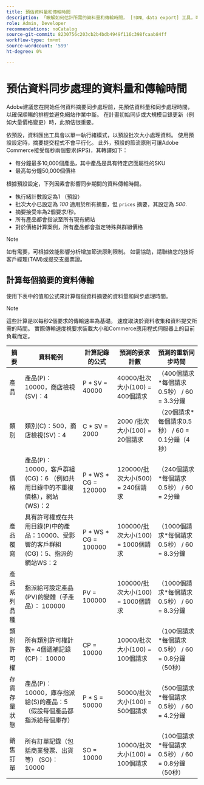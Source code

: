 ```yaml
---
title: 預估資料量和傳輸時間
description: 「瞭解如何估計所需的資料量和傳輸時間， [!DNL data export] 工具，可在Adobe Commerce和連線的服務之間同步摘要資料。」
role: Admin, Developer
recommendations: noCatalog
source-git-commit: 8230756c203cb2b4bdb4949f116c398fcaab84ff
workflow-type: tm+mt
source-wordcount: '599'
ht-degree: 0%

---
```


# 預估資料同步處理的資料量和傳輸時間

Adobe建議您在開始任何資料摘要同步處理前，先預估資料量和同步處理時間，以確保順暢的排程並避免網站作業中斷。 在計畫初始同步或大規模目錄更新（例如大量價格變更）時，此預估很重要。

依預設，資料匯出工具會以單一執行緒模式，以預設批次大小處理資料。 使用預設設定時，摘要提交程式不會平行化。 此外，預設的節流原則可讓Adobe Commerce接受每秒兩個要求(RPS)，其轉譯如下：

- 每分鐘最多10,000個產品，其中產品是具有特定店面屬性的SKU
- 最高每分鐘50,000個價格

根據預設設定，下列因素會影響同步期間的資料傳輸時間。

- 執行緒計數設定為1 （預設）
- 批次大小已設定為 _100_ 適用於所有摘要，但 `prices` 摘要，其設定為 _500_.
- 摘要接受率為2個要求/秒。
- 所有產品都會指派至所有現有網站
- 對於價格計算案例，所有產品都會指定特殊與群組價格

>[!NOTE]
>
>如有需要，可根據效能影響分析增加節流原則限制。 如需協助，請聯絡您的技術客戶經理(TAM)或提交支援票證。

## 計算每個摘要的資料傳輸

使用下表中的值和公式來計算每個資料摘要的資料量和同步處理時間。

>[!NOTE]
>
>這些計算是以每秒2個要求的傳輸速率為基礎。 速度取決於資料收集和資料提交所需的時間。 實際傳輸速度視要求裝載大小和Commerce應用程式伺服器上的目前負載而定。

| 摘要 | 資料範例 | 計算記錄的公式 | 預測的要求計數 | 預測的重新同步時間 |
| --- | --- | --- | --- | --- |
| 產品 | 產品(P)：10000，商店檢視(SV)：4 | P * SV = 40000 | 40000/批次大小(100) = 400個請求 | （400個請求*每個請求0.5秒） / 60 = 3.3分鐘 |
| 類別 | 類別(C)：500，商店檢視(SV)：4 | C * SV = 2000 | 2000 /批次大小(100) = 20個請求 | （20個請求*每個請求0.5秒） / 60 = 0.1分鐘（4秒） |
| 價格 | 產品(P)：10000，客戶群組(CG)：6 （例如共用目錄中的不重複價格），網站(WS)：2 | P \* WS * CG = 120000 | 120000/批次大小(500) = 240個請求 | （240個請求*每個請求0.5秒） / 60 = 2分鐘 |
| 產品覆寫 | 具有許可權或在共用目錄(P)中的產品：10000、受影響的客戶群組(CG)：5、指派的網站WS：2 | P \* WS * CG = 100000 | 100000/批次大小(100) = 1000個請求 | （1000個請求*每個請求0.5秒） / 60 = 8.3分鐘 |
| 產品系列品種 | 指派給可設定產品(PV)的變體（子產品）： 100000 | PV = 100000 | 100000/批次大小(100) = 1000個請求 | （1000個請求*每個請求0.5秒） / 60 = 8.3分鐘 |
| 類別許可權 | 所有類別許可權計數+ 4個遞補記錄(CP)： 10000 | CP = 10000 | 10000/批次大小(100) = 100個請求 | （100個請求*每個請求0.5秒） / 60 = 0.8分鐘（50秒） |
| 存貨存量狀態 | 產品(P)：10000，庫存指派給(S)的產品：5 （假設每個產品都指派給每個庫存） | P * S = 50000 | 50000/批次大小(100) = 500個請求 | （500個請求*每個請求0.5秒） / 60 = 4.2分鐘 |
| 銷售訂單 | 所有訂單記錄（包括商業發票、出貨等） (SO)：10000 | SO = 10000 | 10000/批次大小(100) = 100個請求 | （100個請求*每個請求0.5秒） / 60 = 0.8分鐘（50秒） |

